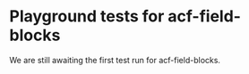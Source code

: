 # Playground tests for acf-field-blocks
We are still awaiting the first test run for acf-field-blocks.

